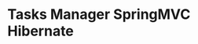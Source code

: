 # Tasks Manager SpringMVC Hibernate

<img src="https://cloud.githubusercontent.com/assets/16716940/20075471/e8c36b8c-a53c-11e6-973c-03cef4fbb018.PNG" height="0">
<img src="https://cloud.githubusercontent.com/assets/16716940/20075472/e9bd6c5e-a53c-11e6-9a05-92c8665813ba.PNG" height="0">